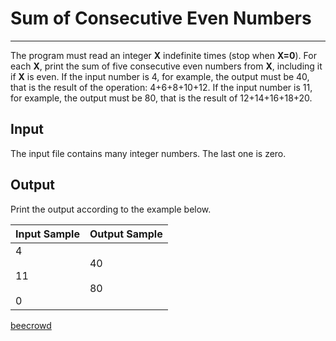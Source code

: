 # Sum of Consecutive Even Numbers

---

The program must read an integer **X** indefinite times (stop when **X=0**). For each **X**, print the sum of five consecutive even numbers from **X**, including it if **X** is even. If the input number is 4, for example, the output must be 40, that is the result of the operation: 4+6+8+10+12. If the input number is 11, for example, the output must be 80, that is the result of 12+14+16+18+20.

## Input

The input file contains many integer numbers. The last one is zero.

## Output

Print the output according to the example below.

| Input Sample         | Output Sample |
| -------------------- | ------------- |
| 4<br><br>11<br><br>0 | 40<br><br>80  |

[beecrowd](https://www.beecrowd.com.br/judge/en/problems/view/1159)
